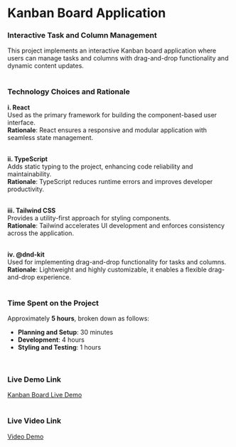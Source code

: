 # Kanban Board Application

### Interactive Task and Column Management  
This project implements an interactive Kanban board application where users can manage tasks and columns with drag-and-drop functionality and dynamic content updates.  
<br/>

### Technology Choices and Rationale  

**i. React**  
Used as the primary framework for building the component-based user interface.  
**Rationale**: React ensures a responsive and modular application with seamless state management.  
<br/>

**ii. TypeScript**  
Adds static typing to the project, enhancing code reliability and maintainability.  
**Rationale**: TypeScript reduces runtime errors and improves developer productivity.  
<br/>

**iii. Tailwind CSS**  
Provides a utility-first approach for styling components.  
**Rationale**: Tailwind accelerates UI development and enforces consistency across the application.  
<br/>

**iv. @dnd-kit**  
Used for implementing drag-and-drop functionality for tasks and columns.  
**Rationale**: Lightweight and highly customizable, it enables a flexible drag-and-drop experience.  
<br/>

### Time Spent on the Project  
Approximately **5 hours**, broken down as follows:  
- **Planning and Setup**: 30 minutes  
- **Development**: 4 hours  
- **Styling and Testing**: 1 hours
<br/>

### Live Demo Link  
[Kanban Board Live Demo](https://vrit-technology-intern-task-b.vercel.app/)  
<br/>
### Live Video Link  
[Video Demo](https://drive.google.com/file/d/1BWDYtcIMoFMfobZY84gLdCvK-soF7BP7/view?usp=sharing)
<br/>
